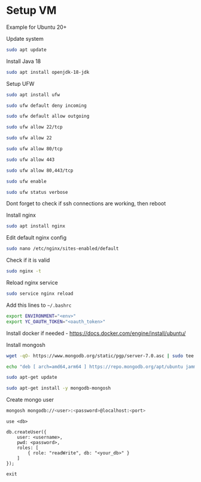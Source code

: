 # Setup VM
Example for Ubuntu 20+

Update system
```bash
sudo apt update
```

Install Java 18
```bash
sudo apt install openjdk-18-jdk
```

Setup UFW
```bash
sudo apt install ufw
```
```bash
sudo ufw default deny incoming
```
```bash
sudo ufw default allow outgoing
```
```bash
sudo ufw allow 22/tcp
```
```bash
sudo ufw allow 22
```
```bash
sudo ufw allow 80/tcp
```
```bash
sudo ufw allow 443
```
```bash
sudo ufw allow 80,443/tcp
```
```bash
sudo ufw enable
```
```bash
sudo ufw status verbose
```
Dont forget to check if ssh connections are working, then reboot

Install nginx
```bash
sudo apt install nginx
```
Edit default nginx config
```bash
sudo nano /etc/nginx/sites-enabled/default
```
Check if it is valid
```bash
sudo nginx -t
```
Reload nginx service
```bash
sudo service nginx reload
```

Add this lines to `~/.bashrc`
```bash
export ENVIRONMENT="<env>"
export YC_OAUTH_TOKEN="<oauth_token>"
```

Install docker if needed - https://docs.docker.com/engine/install/ubuntu/

Install mongosh
```bash
wget -qO- https://www.mongodb.org/static/pgp/server-7.0.asc | sudo tee /etc/apt/trusted.gpg.d/server-7.0.asc
```
```bash
echo "deb [ arch=amd64,arm64 ] https://repo.mongodb.org/apt/ubuntu jammy/mongodb-org/7.0 multiverse" | sudo tee /etc/apt/sources.list.d/mongodb-org-7.0.list
```
```bash
sudo apt-get update
```
```bash
sudo apt-get install -y mongodb-mongosh
```
Create mongo user
```bash
mongosh mongodb://<user>:<password>@localhost:<port>
```

```mongosh
use <db>
```
```mongosh
db.createUser({
    user: <username>,
    pwd: <password>,
    roles: [
        { role: "readWrite", db: "<your_db>" }
    ]
});
```
```mongosh
exit
```
